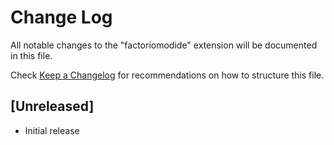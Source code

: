 # Change Log

All notable changes to the "factoriomodide" extension will be documented in this file.

Check [Keep a Changelog](http://keepachangelog.com/) for recommendations on how to structure this file.

## [Unreleased]

- Initial release